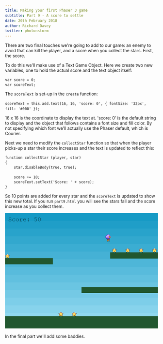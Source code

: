 ```yaml
---
title: Making your first Phaser 3 game
subtitle: Part 9 - A score to settle
date: 20th February 2018
author: Richard Davey
twitter: photonstorm
---
```


There are two final touches we're going to add to our game: an enemy to avoid that can kill the player, and a score when you collect the stars. First, the score.

To do this we'll make use of a Text Game Object. Here we create two new variables, one to hold the actual score and the text object itself:

```
var score = 0;
var scoreText;
```

The `scoreText` is set-up in the `create` function:

`scoreText = this.add.text(16, 16, 'score: 0', { fontSize: '32px', fill: '#000' });`

16 x 16 is the coordinate to display the text at. 'score: 0' is the default string to display and the object that follows contains a font size and fill color. By not specifying which font we'll actually use the Phaser default, which is Courier.

Next we need to modify the `collectStar` function so that when the player picks-up a star their score increases and the text is updated to reflect this:

```
function collectStar (player, star)
{
    star.disableBody(true, true);

    score += 10;
    scoreText.setText('Score: ' + score);
}
```

So 10 points are added for every star and the `scoreText` is updated to show this new total. If you run `part9.html` you will see the stars fall and the score increase as you collect them.

![image](part9.png)

In the final part we'll add some baddies.
